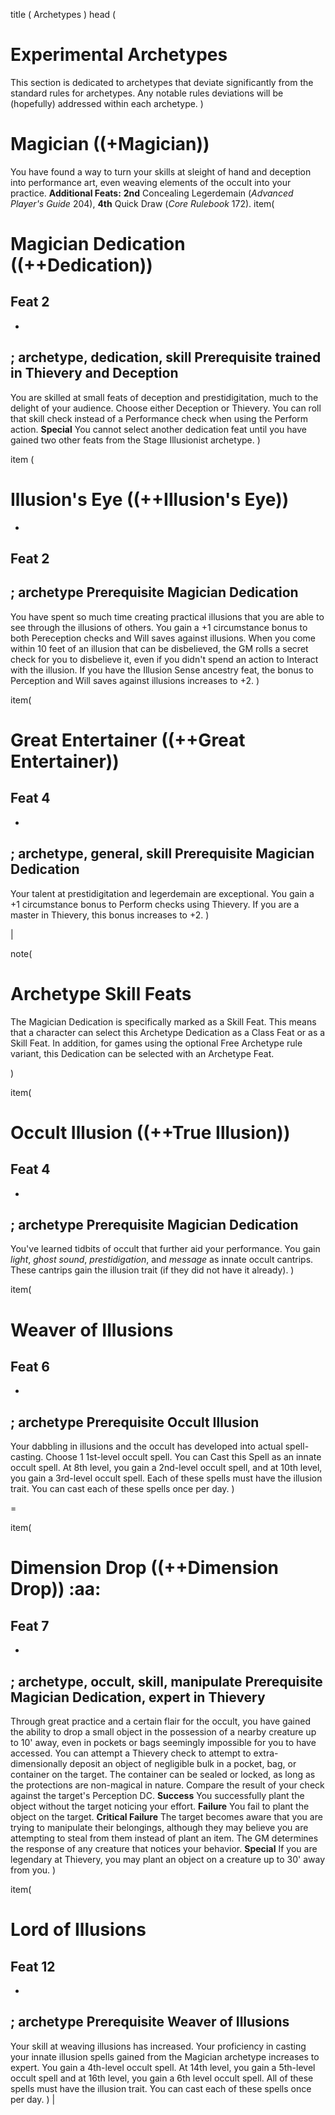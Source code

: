 title (
Archetypes
)
head (
# Experimental Archetypes
This section is dedicated to archetypes that deviate significantly from the standard rules for archetypes. Any notable rules deviations will be (hopefully) addressed within each archetype.
)

# Magician ((+Magician))
You have found a way to turn your skills at sleight of hand and deception into performance art, even weaving elements of the occult into your practice.
**Additional Feats:** **2nd** Concealing Legerdemain (*Advanced Player's Guide* 204), **4th** Quick Draw (*Core Rulebook* 172).
item(
# Magician Dedication ((++Dedication))
## Feat 2
-
; archetype, dedication, skill
**Prerequisite** trained in Thievery and Deception
-
You are skilled at small feats of deception and prestidigitation, much to the delight of your audience. Choose either Deception or Thievery. You can roll that skill check instead of a Performance check when using the Perform action.
**Special** You cannot select another dedication feat until you have gained two other feats from the Stage Illusionist archetype.
)

item (
# Illusion's Eye ((++Illusion's Eye))
-
## Feat 2
; archetype
**Prerequisite** Magician Dedication
-
You have spent so much time creating practical illusions that you are able to see through the illusions of others. You gain a +1 circumstance bonus to both Pereception checks and Will saves against illusions. When you come within 10 feet of an illusion that can be disbelieved, the GM rolls a secret check for you to disbelieve it, even if you didn't spend an action to Interact with the illusion.
If you have the Illusion Sense ancestry feat, the bonus to Perception and Will saves against illusions increases to +2.
)

item(
# Great Entertainer ((++Great Entertainer))
## Feat 4
-
; archetype, general, skill
**Prerequisite** Magician Dedication
-
Your talent at prestidigitation and legerdemain are exceptional. You gain a +1 circumstance bonus to Perform checks using Thievery. If you are a master in Thievery, this bonus increases to +2.
)

|

note(
# Archetype Skill Feats
The Magician Dedication is specifically marked as a Skill Feat. This means that a character can select this Archetype Dedication as a Class Feat or as a Skill Feat. In addition, for games using the optional Free Archetype rule variant, this Dedication can be selected with an Archetype Feat.


)

item(
# Occult Illusion ((++True Illusion))
## Feat 4
-
; archetype
**Prerequisite** Magician Dedication
-
You've learned tidbits of occult that further aid your performance. You gain *light*, *ghost sound*, *prestidigation*, and *message* as innate occult cantrips. These cantrips gain the illusion trait (if they did not have it already).
)

item(
# Weaver of Illusions
## Feat 6
-
; archetype
**Prerequisite** Occult Illusion
-
Your dabbling in illusions and the occult has developed into actual spell-casting. Choose 1 1st-level occult spell. You can Cast this Spell as an innate occult spell. At 8th level, you gain a 2nd-level occult spell, and at 10th level, you gain a 3rd-level occult spell. Each of these spells must have the illusion trait. You can cast each of these spells once per day.
)

=

item(
# Dimension Drop ((++Dimension Drop)) :aa:
## Feat 7
-
; archetype, occult, skill, manipulate
**Prerequisite** Magician Dedication, expert in Thievery
-
Through great practice and a certain flair for the occult, you have gained the ability to drop a small object in the possession of a nearby creature up to 10' away, even in pockets or bags seemingly impossible for you to have accessed. You can attempt a Thievery check to attempt to extra-dimensionally deposit an object of negligible bulk in a pocket, bag, or container on the target. The container can be sealed or locked, as long as the protections are non-magical in nature. Compare the result of your check against the target's Perception DC.
**Success** You successfully plant the object without the target noticing your effort.
**Failure** You fail to plant the object on the target.
**Critical Failure** The target becomes aware that you are trying to manipulate their belongings, although they may believe you are attempting to steal from them instead of plant an item. The GM determines the response of any creature that notices your behavior.
**Special** If you are legendary at Thievery, you may plant an object on a creature up to 30' away from you.
)

item(
# Lord of Illusions
## Feat 12
-
; archetype
**Prerequisite** Weaver of Illusions
-
Your skill at weaving illusions has increased. Your proficiency in casting your innate illusion spells gained from the Magician archetype increases to expert. You gain a 4th-level occult spell. At 14th level, you gain a 5th-level occult spell and at 16th level, you gain a 6th level occult spell. All of these spells must have the illusion trait. You can cast each of these spells once per day.
)
|

